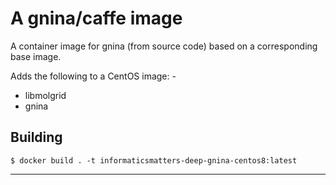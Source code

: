 # A gnina/caffe image
A container image for gnina (from source code) based on a
corresponding base image.

Adds the following to a CentOS image: -

-   libmolgrid
-   gnina

## Building

    $ docker build . -t informaticsmatters-deep-gnina-centos8:latest
    
---
